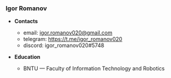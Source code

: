 ### Igor Romanov

* **Contacts**
    + email: igor.romanov020@gmail.com
    + telegram: https://t.me/igor_romanov020
    + discord: igor_romanov020#5748

* **Education**
    + BNTU — Faculty of Information Technology and Robotics
